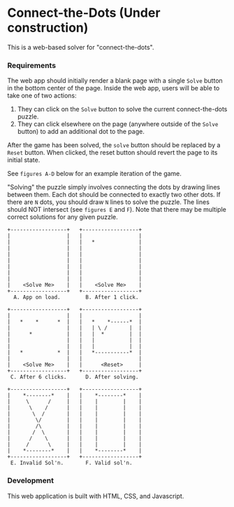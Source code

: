 # Connect-the-Dots (Under construction) #
 
This is a web-based solver for "connect-the-dots".

### Requirements ###

The web app should initially render a blank page with a single `Solve` button in
 the bottom center of the page.  Inside the web app, users will be able to take 
 one of two actions:
 
1. They can click on the `Solve` button to solve the current connect-the-dots 
puzzle.
2. They can click elsewhere on the page (anywhere outside of the `Solve` button)
 to add an additional dot to the page.

After the game has been solved, the `solve` button should be replaced by a 
`Reset` button.  When clicked, the reset button should revert the page to its 
initial state.

See `figures A-D` below for an example iteration of the game.

"Solving" the puzzle simply involves connecting the dots by drawing lines 
between them.  Each dot should be connected to exactly two other dots.  If there
 are `N` dots, you should draw `N` lines to solve the puzzle.  The lines should 
 NOT intersect (see `figures E` and `F`).  Note that there may be multiple 
 correct solutions for any given puzzle.

```
+------------------+   +------------------+   
|                  |   |                  |   
|                  |   |   *              |   
|                  |   |                  |   
|                  |   |                  |   
|                  |   |                  |   
|                  |   |                  |   
|                  |   |                  |   
|                  |   |                  |   
|    <Solve Me>    |   |    <Solve Me>    |   
+------------------+   +------------------+   
  A. App on load.        B. After 1 click.    
  
+------------------+   +------------------+
|                  |   |                  |
|   *    *      *  |   |   *    *------*  |
|                  |   |   | \ /       |  |
|      *           |   |   |  *        |  |
|                  |   |   |           |  |
|                  |   |   |           |  |
|   *           *  |   |   *-----------*  |
|                  |   |                  |
|    <Solve Me>    |   |      <Reset>     |
+------------------+   +------------------+
 C. After 6 clicks.      D. After solving.

+------------------+   +------------------+  
|    *--------*    |   |    *--------*    |
|     \      /     |   |    |        |    |
|      \    /      |   |    |        |    |
|       \  /       |   |    |        |    |
|        \/        |   |    |        |    |
|        /\        |   |    |        |    |
|       /  \       |   |    |        |    |
|      /    \      |   |    |        |    |
|     /      \     |   |    |        |    |
|    *--------*    |   |    *--------*    |
+------------------+   +------------------+
 E. Invalid Sol'n.       F. Valid sol'n.
```

### Development ###

This web application is built with HTML, CSS, and Javascript.
